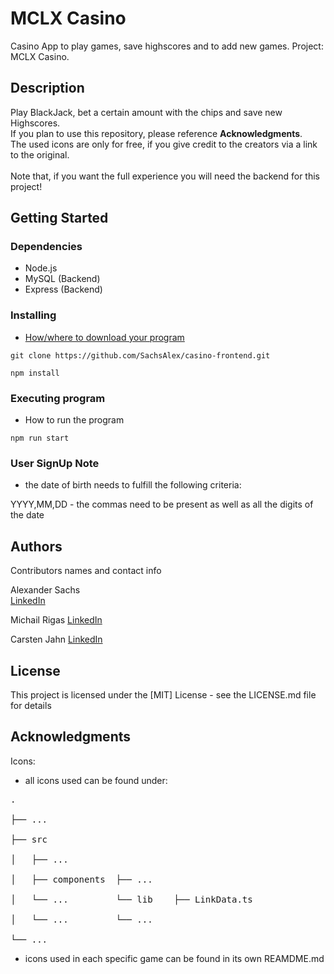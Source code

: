 # MCLX Casino

Casino App to play games, save highscores and to add new games. Project: MCLX Casino.

## Description

Play BlackJack, bet a certain amount with the chips and save new Highscores. <br />
If you plan to use this repository, please reference **Acknowledgments**. <br />
The used icons are only for free, if you give credit to the creators via a link to the original. <br />
<br />
Note that, if you want the full experience you will need the backend for this project!

## Getting Started

### Dependencies

- Node.js
- MySQL (Backend)
- Express (Backend)

### Installing

- [How/where to download your program](https://github.com/SachsAlex/casino-frontend.git)

```
git clone https://github.com/SachsAlex/casino-frontend.git
```

```
npm install
```

### Executing program

- How to run the program

```
npm run start
```

### User SignUp Note

- the date of birth needs to fulfill the following criteria:

YYYY,MM,DD - the commas need to be present as well as all the digits of the date

## Authors

Contributors names and contact info

Alexander Sachs  
[LinkedIn](https://www.linkedin.com/in/alexander-sachs-01a917308)

Michail Rigas
[LinkedIn](https://www.linkedin.com/in/michail-rigas-08b17445)

Carsten Jahn
[LinkedIn](https://www.linkedin.com/in/carsten-jahn-056764105/)

## License

This project is licensed under the [MIT] License - see the LICENSE.md file for details

## Acknowledgments

Icons:

- all icons used can be found under:
<pre>
.<br />
├── ...<br />
├── src<br />                   
│   ├── ...<br />
│   ├── components  ├── ...<br />
│   └── ...         └── lib    ├── LinkData.ts<br />
│   └── ...         └── ...<br />
└── ...
</pre>
- icons used in each specific game can be found in its own REAMDME.md
